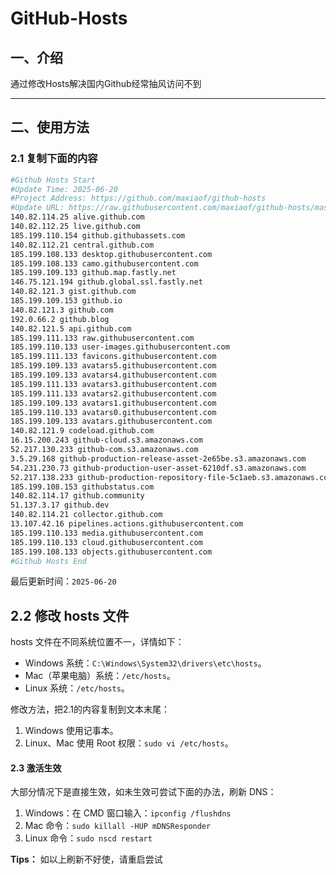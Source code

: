# GitHub-Hosts

## 一、介绍
通过修改Hosts解决国内Github经常抽风访问不到

---

## 二、使用方法

### 2.1 复制下面的内容
```bash
#Github Hosts Start
#Update Time: 2025-06-20
#Project Address: https://github.com/maxiaof/github-hosts
#Update URL: https://raw.githubusercontent.com/maxiaof/github-hosts/master/hosts
140.82.114.25 alive.github.com
140.82.112.25 live.github.com
185.199.110.154 github.githubassets.com
140.82.112.21 central.github.com
185.199.108.133 desktop.githubusercontent.com
185.199.108.133 camo.githubusercontent.com
185.199.109.133 github.map.fastly.net
146.75.121.194 github.global.ssl.fastly.net
140.82.121.3 gist.github.com
185.199.109.153 github.io
140.82.121.3 github.com
192.0.66.2 github.blog
140.82.121.5 api.github.com
185.199.111.133 raw.githubusercontent.com
185.199.110.133 user-images.githubusercontent.com
185.199.111.133 favicons.githubusercontent.com
185.199.109.133 avatars5.githubusercontent.com
185.199.109.133 avatars4.githubusercontent.com
185.199.111.133 avatars3.githubusercontent.com
185.199.111.133 avatars2.githubusercontent.com
185.199.109.133 avatars1.githubusercontent.com
185.199.110.133 avatars0.githubusercontent.com
185.199.109.133 avatars.githubusercontent.com
140.82.121.9 codeload.github.com
16.15.200.243 github-cloud.s3.amazonaws.com
52.217.130.233 github-com.s3.amazonaws.com
3.5.29.168 github-production-release-asset-2e65be.s3.amazonaws.com
54.231.230.73 github-production-user-asset-6210df.s3.amazonaws.com
52.217.138.233 github-production-repository-file-5c1aeb.s3.amazonaws.com
185.199.108.153 githubstatus.com
140.82.114.17 github.community
51.137.3.17 github.dev
140.82.114.21 collector.github.com
13.107.42.16 pipelines.actions.githubusercontent.com
185.199.110.133 media.githubusercontent.com
185.199.110.133 cloud.githubusercontent.com
185.199.108.133 objects.githubusercontent.com
#Github Hosts End

```
最后更新时间：`2025-06-20`

## 2.2 修改 hosts 文件
hosts 文件在不同系统位置不一，详情如下：
- Windows 系统：`C:\Windows\System32\drivers\etc\hosts`。
- Mac（苹果电脑）系统：`/etc/hosts`。
- Linux 系统：`/etc/hosts`。

修改方法，把2.1的内容复制到文本末尾：

1. Windows 使用记事本。
2. Linux、Mac 使用 Root 权限：`sudo vi /etc/hosts`。

#### 2.3 激活生效
大部分情况下是直接生效，如未生效可尝试下面的办法，刷新 DNS：

1. Windows：在 CMD 窗口输入：`ipconfig /flushdns`
2. Mac 命令：`sudo killall -HUP mDNSResponder`
3. Linux 命令：`sudo nscd restart`

**Tips：** 如以上刷新不好使，请重启尝试
